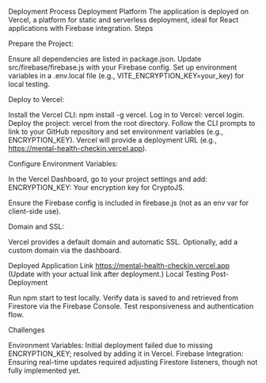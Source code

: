 Deployment Process
Deployment Platform
The application is deployed on Vercel, a platform for static and serverless deployment, ideal for React applications with Firebase integration.
Steps

Prepare the Project:

Ensure all dependencies are listed in package.json.
Update src/firebase/firebase.js with your Firebase config.
Set up environment variables in a .env.local file (e.g., VITE_ENCRYPTION_KEY=your_key) for local testing.

Deploy to Vercel:

Install the Vercel CLI: npm install -g vercel.
Log in to Vercel: vercel login.
Deploy the project: vercel from the root directory.
Follow the CLI prompts to link to your GitHub repository and set environment variables (e.g., ENCRYPTION_KEY).
Vercel will provide a deployment URL (e.g., https://mental-health-checkin.vercel.app).

Configure Environment Variables:

In the Vercel Dashboard, go to your project settings and add:
ENCRYPTION_KEY: Your encryption key for CryptoJS.

Ensure the Firebase config is included in firebase.js (not as an env var for client-side use).

Domain and SSL:

Vercel provides a default domain and automatic SSL. Optionally, add a custom domain via the dashboard.

Deployed Application Link
https://mental-health-checkin.vercel.app (Update with your actual link after deployment.)
Local Testing Post-Deployment

Run npm start to test locally.
Verify data is saved to and retrieved from Firestore via the Firebase Console.
Test responsiveness and authentication flow.

Challenges

Environment Variables: Initial deployment failed due to missing ENCRYPTION_KEY; resolved by adding it in Vercel.
Firebase Integration: Ensuring real-time updates required adjusting Firestore listeners, though not fully implemented yet.
